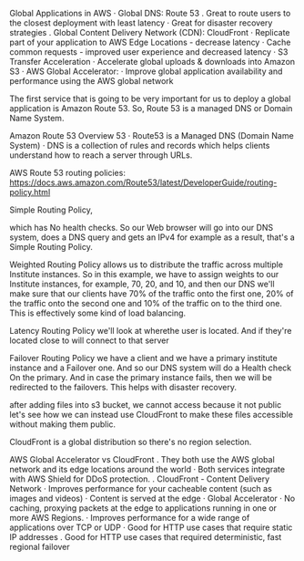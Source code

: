 Global Applications in AWS
· Global DNS: Route 53
. Great to route users to the closest deployment with least latency
· Great for disaster recovery strategies
. Global Content Delivery Network (CDN): CloudFront
· Replicate part of your application to AWS Edge Locations - decrease latency
· Cache common requests - improved user experience and decreased latency
· S3 Transfer Acceleration
· Accelerate global uploads & downloads into Amazon S3
· AWS Global Accelerator:
· Improve global application availability and performance using the AWS global network

The first service that is going to be very important for us to deploy a global application is Amazon Route 53. So, Route 53 is a managed DNS or Domain Name System.

Amazon Route 53 Overview 53
· Route53 is a Managed DNS (Domain Name System)
· DNS is a collection of rules and records which helps clients understand how to reach a server through URLs.

AWS Route 53 routing policies: 
https://docs.aws.amazon.com/Route53/latest/DeveloperGuide/routing-policy.html

Simple Routing Policy,

which has No health checks. So our Web browser will go into our DNS system, does a DNS query and gets an IPv4 for example as a result, that's a Simple Routing Policy.

Weighted Routing Policy
allows us to distribute the traffic across multiple Institute instances. So in this example, we have to assign weights to our Institute instances, for example, 70, 20, and 10, and then our DNS we'll make sure that our clients have 70% of the traffic onto the first one, 20% of the traffic onto the second one and 10% of the traffic on to the third one. This is effectively some kind of load balancing.

Latency Routing Policy 
we'll look at wherethe user is located. And if they're located close to will connect to that server

Failover Routing Policy
we have a client and we have a primary institute instance and a Failover one. And so our DNS system will do a Health check On the primary. And in case the primary instance fails, then we will be redirected to the failovers. This helps with disaster recovery.

after adding files into s3 bucket, we cannot access because it not public
let's see how we can instead use CloudFront to make these files accessible without making them public.

CloudFront is a global distribution so there's no region selection.

AWS Global Accelerator vs CloudFront
. They both use the AWS global network and its edge locations around the world
· Both services integrate with AWS Shield for DDoS protection.
. CloudFront - Content Delivery Network
· Improves performance for your cacheable content (such as images and videos)
· Content is served at the edge
· Global Accelerator
· No caching, proxying packets at the edge to applications running in one or more AWS Regions.
· Improves performance for a wide range of applications over TCP or UDP
· Good for HTTP use cases that require static IP addresses
. Good for HTTP use cases that required deterministic, fast regional failover
